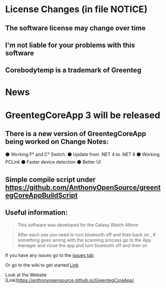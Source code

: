  # License Changes (in file NOTICE)
 ## The software license may change over time
 ## I'm not liable for your problems with this software
 ## Corebodytemp is a trademark of Greenteg
 
 # News
 
 # GreentegCoreApp 3 will be released
 
 ## There is a new version of GreentegCoreApp being worked on Change Notes:
⚫ Working F° and C° Switch.
⚫ Update from .NET 4 to .NET 6
⚫ Working PCLink
⚫ Faster device detection
⚫ Better UI
 
 ## Simple compile script under https://github.com/AnthonyOpenSource/greentegCoreAppBuildScript
 
## Useful information:

> This software was developed for the Galaxy Watch 46mm

> After each use you need to turn bluetooth off and then back on , if something goes wrong with the scanning process go to the App manager and close the app and turn bluetooth off and then on





If you have any issues go to the
<a href="https://github.com/AnthonyOpenSource/GreentegCoreApp/issues"> issues tab</a>

Or go to the wiki to get started [Link](https://github.com/AnthonyOpenSource/GreentegCoreApp/wiki)

Look at the Website [Link]https://anthonyopensource.github.io/GreentegCoreApp/
